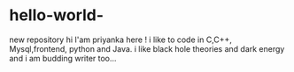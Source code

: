 # hello-world-
new repository
hi I'am priyanka here !
i like to code in C,C++, Mysql,frontend, python and Java.
i like black hole theories and dark energy and i am budding writer too...
